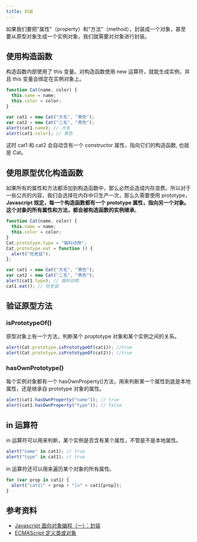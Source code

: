 ```yaml
---
title: 封装
---
```


如果我们要把"属性"（property）和"方法"（method），封装成一个对象，甚至要从原型对象生成一个实例对象，我们就需要对对象进行封装。

## 使用构造函数

构造函数内部使用了 this 变量。对构造函数使用 new 运算符，就能生成实例，并且 this 变量会绑定在实例对象上。

```js
function Cat(name, color) {
  this.name = name;
  this.color = color;
}

var cat1 = new Cat("大毛", "黄色");
var cat2 = new Cat("二毛", "黑色");
alert(cat1.name); // 大毛
alert(cat1.color); // 黄色
```

这时 cat1 和 cat2 会自动含有一个 constructor 属性，指向它们的构造函数, 也就是 Cat。

## 使用原型优化构造函数

如果所有的属性和方法都添加到构造函数中，那么必然会造成内存浪费。所以对于一些公共的内容，我们会选择在内存中只生产一次，那么久需要使用 prototype，**Javascript 规定，每一个构造函数都有一个 prototype 属性，指向另一个对象。这个对象的所有属性和方法，都会被构造函数的实例继承**。

```js
function Cat(name, color) {
  this.name = name;
  this.color = color;
}
Cat.prototype.type = "猫科动物";
Cat.prototype.eat = function () {
  alert("吃老鼠");
};

var cat1 = new Cat("大毛", "黄色");
var cat2 = new Cat("二毛", "黑色");
alert(cat1.type); // 猫科动物
cat1.eat(); // 吃老鼠
```

## 验证原型方法

### isPrototypeOf()

原型对象上有一个方法，判断某个 proptotype 对象和某个实例之间的关系。

```js
alert(Cat.prototype.isPrototypeOf(cat1)); //true
alert(Cat.prototype.isPrototypeOf(cat2)); //true
```

### hasOwnPrototype()

每个实例对象都有一个 hasOwnProperty()方法，用来判断某一个属性到底是本地属性，还是继承自 prototype 对象的属性。

```js
alert(cat1.hasOwnProperty("name")); // true
alert(cat1.hasOwnProperty("type")); // false
```

## in 运算符

in 运算符可以用来判断，某个实例是否含有某个属性，不管是不是本地属性。

```js
alert("name" in cat1); // true
alert("type" in cat1); // true
```

in 运算符还可以用来遍历某个对象的所有属性。

```js
for (var prop in cat1) {
  alert("cat1[" + prop + "]=" + cat1[prop]);
}
```

## 参考资料

- [Javascript 面向对象编程（一）：封装](http://www.ruanyifeng.com/blog/2010/05/object-oriented_javascript_encapsulation.html)
- [ECMAScript 定义类或对象](https://www.w3school.com.cn/js/pro_js_object_defining.asp)
